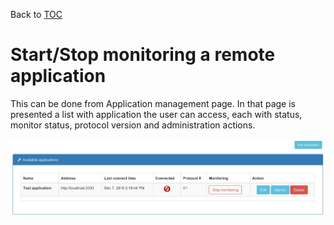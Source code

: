 Back to [TOC](./Readme.md)

# Start/Stop monitoring a remote application

This can be done from Application management page. In that page is presented a list with application the user can access,
each with status, monitor status, protocol version and administration actions.


![Monitor application](./img/monitor-application.jpeg)
